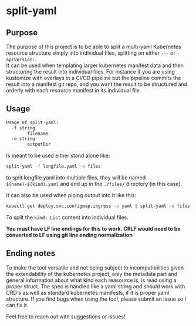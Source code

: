 # split-yaml

## Purpose
The purpose of this project is to be able to split a multi-yaml Kubernetes resource structure simply into individual files, splitting on either `---` or `- apiVersion:`.  
It can be used when templating larger kubernetes manifest data and then structuring the result into individual files. For instance if you are using kustomize with overlays in a CI/CD pipeline but the pipeline commits the result into a manifest git repo, and you want the result to be structured and orderly with each resource manifest in its individual file.

## Usage
```bash
Usage of split-yaml:
  -f string
        filename
  -o string
        outputDir
```

Is meant to be used either stand alone like:
```bash
split-yaml -f longfile.yaml -o files
```
to split longfile.yaml into multiple files, they will be named `$(name)-$(kind).yaml` and end up in the `./files/` directory (in this case).

It can also be used when piping output into it like this:
```bash
kubectl get deploy,svc,configmap,ingress -o yaml | split-yaml -o files -f -
```
To split the `kind: List` content into individual files.

**You must have LF line endings for this to work. CRLF would need to be converted to LF using git line ending normalization**

## Ending notes
To make the tool versatile and not being subject to incompatibilities given the extendability of the kubernetes project, only the metadata part and general information about what kind each reasource is, is read using a proper struct. The spec is handled like a yaml string and should work with CRD's as well as standard kubernetes manifests, if it is proper yaml structure. If you find bugs when using the tool, please submit an issue so I can fix it.

Feel free to reach out with suggestions or issues!
